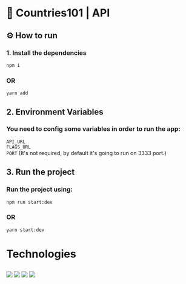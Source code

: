 # 📌 Countries101 | API

## ⚙️ How to run

### 1. Install the dependencies

`npm i`

### OR

`yarn add`

## 2. Environment Variables

### You need to config some variables in order to run the app:

`API_URL`\
`FLAGS_URL`\
`PORT` (It's not required, by default it's going to run on 3333 port.)

## 3. Run the project

### Run the project using:

`npm run start:dev`

### OR

`yarn start:dev`

# Technologies

<div>
 <img align="center" style="margin-top: 10px;" src="https://img.shields.io/badge/nest%20js-E0234E?style=for-the-badge&logo=nestjs&logoColor=white">
   <img align="center" style="margin-top: 10px;" src="https://img.shields.io/badge/TypeScript-007ACC?style=for-the-badge&logo=typescript&logoColor=white">
   <img align="center" style="margin-top: 10px;" src="https://img.shields.io/badge/Express JS-000?style=for-the-badge&logo=express&logoColor=white">
   <img align="center" style="margin-top: 10px;" src="https://img.shields.io/badge/Node.JS-5FA04E?style=for-the-badge&logo=nodedotjs&logoColor=FFFFFF">
</div>
